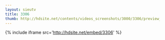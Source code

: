 ```yaml
---
layout: sieutv
title: 3306
thumb: http://hdsite.net/contents/videos_screenshots/3000/3306/preview_360p.mp4.jpg
---
```

{% include iframe src='http://hdsite.net/embed/3306' %}
 
